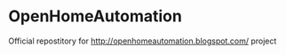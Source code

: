 OpenHomeAutomation
==================

Official repostitory for http://openhomeautomation.blogspot.com/ project
